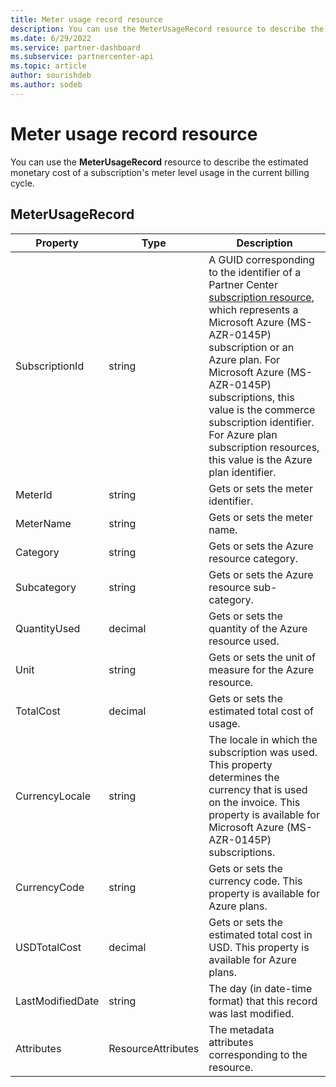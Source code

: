 ```yaml
---
title: Meter usage record resource
description: You can use the MeterUsageRecord resource to describe the estimated monetary cost of a subscription's meter level usage in the current billing cycle.
ms.date: 6/29/2022
ms.service: partner-dashboard
ms.subservice: partnercenter-api
ms.topic: article
author: sourishdeb
ms.author: sodeb
---
```


# Meter usage record resource

You can use the **MeterUsageRecord** resource to describe the estimated monetary cost of a subscription's meter level usage in the current billing cycle.

## MeterUsageRecord

| Property         | Type               | Description                                                                                                                                                                                                                                                                                                                                                                                         |
|------------------|--------------------|-----------------------------------------------------------------------------------------------------------------------------------------------------------------------------------------------------------------------------------------------------------------------------------------------------------------------------------------------------------------------------------------------------|
| SubscriptionId   | string             | A GUID corresponding to the identifier of a Partner Center [subscription resource](subscription-resources.md#subscription), which represents a Microsoft Azure (MS-AZR-0145P) subscription or an Azure plan. For Microsoft Azure (MS-AZR-0145P) subscriptions, this value is the commerce subscription identifier. For Azure plan subscription resources, this value is the Azure plan identifier. |
| MeterId          | string             | Gets or sets the meter identifier.                                                                                                                                                                                                                                                                                                                                                                  |
| MeterName        | string             | Gets or sets the meter name.                                                                                                                                                                                                                                                                                                                                                                        |
| Category         | string             | Gets or sets the Azure resource category.                                                                                                                                                                                                                                                                                                                                                           |
| Subcategory      | string             | Gets or sets the Azure resource sub-category.                                                                                                                                                                                                                                                                                                                                                       |
| QuantityUsed     | decimal            | Gets or sets the quantity of the Azure resource used.                                                                                                                                                                                                                                                                                                                                               |
| Unit             | string             | Gets or sets the unit of measure for the Azure resource.                                                                                                                                                                                                                                                                                                                                            |
| TotalCost        | decimal            | Gets or sets the estimated total cost of usage.                                                                                                                                                                                                                                                                                                                                                     |
| CurrencyLocale   | string             | The locale in which the subscription was used. This property determines the currency that is used on the invoice. This property is available for Microsoft Azure (MS-AZR-0145P) subscriptions.                                                                                                                                                                                                      |
| CurrencyCode     | string             | Gets or sets the currency code. This property is available for Azure plans.                                                                                                                                                                                                                                                                                                                         |
| USDTotalCost     | decimal            | Gets or sets the estimated total cost in USD. This property is available for Azure plans.                                                                                                                                                                                                                                                                                                           |
| LastModifiedDate | string             | The day (in date-time format) that this record was last modified.                                                                                                                                                                                                                                                                                                                                   |
| Attributes       | ResourceAttributes | The metadata attributes corresponding to the resource.                                                                                                                                                                                                                                                                                                                                              |
